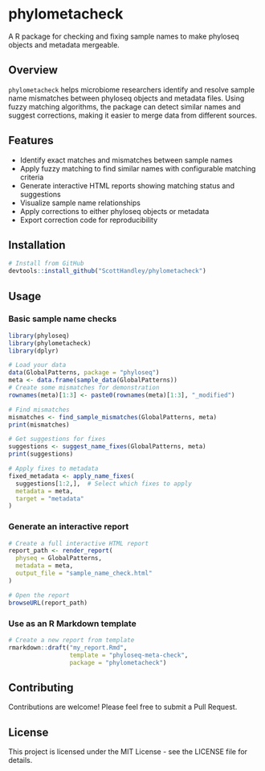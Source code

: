 # phylometacheck

A R package for checking and fixing sample names to make phyloseq objects and metadata mergeable.

## Overview

`phylometacheck` helps microbiome researchers identify and resolve sample name mismatches between phyloseq objects and metadata files. Using fuzzy matching algorithms, the package can detect similar names and suggest corrections, making it easier to merge data from different sources.

## Features

* Identify exact matches and mismatches between sample names
* Apply fuzzy matching to find similar names with configurable matching criteria
* Generate interactive HTML reports showing matching status and suggestions
* Visualize sample name relationships
* Apply corrections to either phyloseq objects or metadata
* Export correction code for reproducibility

## Installation

```r
# Install from GitHub
devtools::install_github("ScottHandley/phylometacheck")
```

## Usage

### Basic sample name checks

```r
library(phyloseq)
library(phylometacheck)
library(dplyr)

# Load your data
data(GlobalPatterns, package = "phyloseq")
meta <- data.frame(sample_data(GlobalPatterns))
# Create some mismatches for demonstration
rownames(meta)[1:3] <- paste0(rownames(meta)[1:3], "_modified")

# Find mismatches
mismatches <- find_sample_mismatches(GlobalPatterns, meta)
print(mismatches)

# Get suggestions for fixes
suggestions <- suggest_name_fixes(GlobalPatterns, meta)
print(suggestions)

# Apply fixes to metadata
fixed_metadata <- apply_name_fixes(
  suggestions[1:2,],  # Select which fixes to apply
  metadata = meta,
  target = "metadata"
)
```

### Generate an interactive report

```r
# Create a full interactive HTML report
report_path <- render_report(
  physeq = GlobalPatterns,
  metadata = meta,
  output_file = "sample_name_check.html"
)

# Open the report
browseURL(report_path)
```

### Use as an R Markdown template

```r
# Create a new report from template
rmarkdown::draft("my_report.Rmd", 
                 template = "phyloseq-meta-check", 
                 package = "phylometacheck")
```

## Contributing

Contributions are welcome! Please feel free to submit a Pull Request.

## License

This project is licensed under the MIT License - see the LICENSE file for details.
